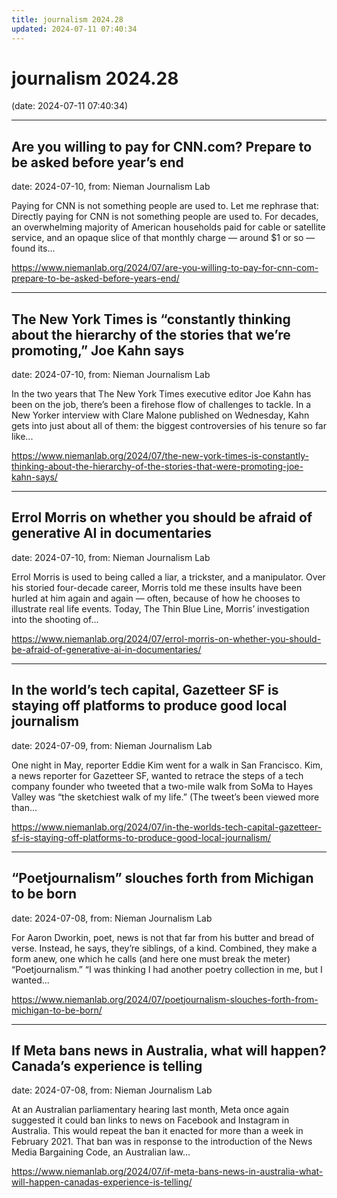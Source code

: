 ```yaml
---
title: journalism 2024.28
updated: 2024-07-11 07:40:34
---
```


# journalism 2024.28

(date: 2024-07-11 07:40:34)

---

## Are you willing to pay for CNN.com? Prepare to be asked before year’s end

date: 2024-07-10, from: Nieman Journalism Lab

Paying for CNN is not something people are used to. Let me rephrase that: Directly paying for CNN is not something people are used to. For decades, an overwhelming majority of American households paid for cable or satellite service, and an opaque slice of that monthly charge — around $1 or so — found its... 

<https://www.niemanlab.org/2024/07/are-you-willing-to-pay-for-cnn-com-prepare-to-be-asked-before-years-end/>

---

## The New York Times is “constantly thinking about the hierarchy of the stories that we’re promoting,” Joe Kahn says

date: 2024-07-10, from: Nieman Journalism Lab

In the two years that The New York Times executive editor Joe Kahn has been on the job, there&#8217;s been a firehose flow of challenges to tackle. In a New Yorker interview with Clare Malone published on Wednesday, Kahn gets into just about all of them: the biggest controversies of his tenure so far like... 

<https://www.niemanlab.org/2024/07/the-new-york-times-is-constantly-thinking-about-the-hierarchy-of-the-stories-that-were-promoting-joe-kahn-says/>

---

## Errol Morris on whether you should be afraid of generative AI in documentaries

date: 2024-07-10, from: Nieman Journalism Lab

Errol Morris is used to being called a liar, a trickster, and a manipulator. Over his storied four-decade career, Morris told me these insults have been hurled at him again and again — often, because of how he chooses to illustrate real life events. Today, The Thin Blue Line, Morris’ investigation into the shooting of... 

<https://www.niemanlab.org/2024/07/errol-morris-on-whether-you-should-be-afraid-of-generative-ai-in-documentaries/>

---

## In the world’s tech capital, Gazetteer SF is staying off platforms to produce good local journalism

date: 2024-07-09, from: Nieman Journalism Lab

One night in May, reporter Eddie Kim went for a walk in San Francisco. Kim, a news reporter for Gazetteer SF, wanted to retrace the steps of a tech company founder who tweeted that a two-mile walk from SoMa to Hayes Valley was “the sketchiest walk of my life.” (The tweet&#8217;s been viewed more than... 

<https://www.niemanlab.org/2024/07/in-the-worlds-tech-capital-gazetteer-sf-is-staying-off-platforms-to-produce-good-local-journalism/>

---

## “Poetjournalism” slouches forth from Michigan to be born

date: 2024-07-08, from: Nieman Journalism Lab

For Aaron Dworkin, poet, news is not that far from his butter and bread of verse. Instead, he says, they’re siblings, of a kind. Combined, they make a form anew, one which he calls (and here one must break the meter) “Poetjournalism.” “I was thinking I had another poetry collection in me, but I wanted... 

<https://www.niemanlab.org/2024/07/poetjournalism-slouches-forth-from-michigan-to-be-born/>

---

## If Meta bans news in Australia, what will happen? Canada’s experience is telling

date: 2024-07-08, from: Nieman Journalism Lab

At an Australian parliamentary hearing last month, Meta once again suggested it could ban links to news on Facebook and Instagram in Australia. This would repeat the ban it enacted for more than a week in February 2021. That ban was in response to the introduction of the News Media Bargaining Code, an Australian law... 

<https://www.niemanlab.org/2024/07/if-meta-bans-news-in-australia-what-will-happen-canadas-experience-is-telling/>

